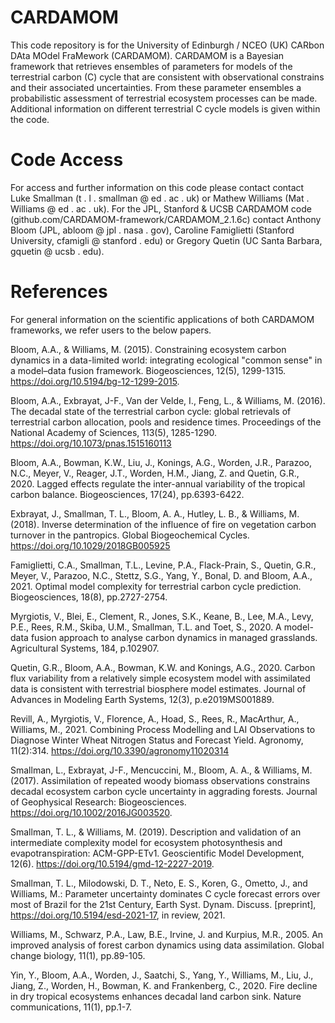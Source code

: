 # CARDAMOM
This code repository is for the University of Edinburgh / NCEO (UK) CARbon DAta MOdel FraMework (CARDAMOM). 
CARDAMOM is a Bayesian framework that retrieves ensembles of parameters for models of the terrestrial carbon (C) cycle that are consistent with observational constrains and their associated uncertainties. 
From these parameter ensembles a probabilistic assessment of terrestrial ecosystem processes can be made.
Additional information on different terrestrial C cycle models is given within the code.

# Code Access
For access and further information on this code please contact contact Luke Smallman (t . l . smallman @ ed . ac . uk) or Mathew Williams (Mat . Williams @ ed . ac . uk).
For the JPL, Stanford & UCSB CARDAMOM code (github.com/CARDAMOM-framework/CARDAMOM_2.1.6c) contact Anthony Bloom (JPL, abloom @ jpl . nasa . gov), Caroline Famiglietti (Stanford University, cfamigli @ stanford . edu) or Gregory Quetin (UC Santa Barbara, gquetin @ ucsb . edu).

# References
For general information on the scientific applications of both CARDAMOM frameworks, we refer users to the below papers.

Bloom, A.A., & Williams, M. (2015). Constraining ecosystem carbon dynamics in a data-limited world: integrating ecological "common sense" in a model–data fusion framework. Biogeosciences, 12(5), 1299-1315. https://doi.org/10.5194/bg-12-1299-2015.

Bloom, A.A., Exbrayat, J-F., Van der Velde, I., Feng, L., & Williams, M. (2016). The decadal state of the terrestrial carbon cycle: global retrievals of terrestrial carbon allocation, pools and residence times. Proceedings of the National Academy of Sciences, 113(5), 1285-1290. https://doi.org/10.1073/pnas.1515160113

Bloom, A.A., Bowman, K.W., Liu, J., Konings, A.G., Worden, J.R., Parazoo, N.C., Meyer, V., Reager, J.T., Worden, H.M., Jiang, Z. and Quetin, G.R., 2020. Lagged effects regulate the inter-annual variability of the tropical carbon balance. Biogeosciences, 17(24), pp.6393-6422.

Exbrayat, J., Smallman, T. L., Bloom, A. A., Hutley, L. B., & Williams, M. (2018). Inverse determination of the influence of fire on vegetation carbon turnover in the pantropics. Global Biogeochemical Cycles. https://doi.org/10.1029/2018GB005925

Famiglietti, C.A., Smallman, T.L., Levine, P.A., Flack-Prain, S., Quetin, G.R., Meyer, V., Parazoo, N.C., Stettz, S.G., Yang, Y., Bonal, D. and Bloom, A.A., 2021. Optimal model complexity for terrestrial carbon cycle prediction. Biogeosciences, 18(8), pp.2727-2754.

Myrgiotis, V., Blei, E., Clement, R., Jones, S.K., Keane, B., Lee, M.A., Levy, P.E., Rees, R.M., Skiba, U.M., Smallman, T.L. and Toet, S., 2020. A model-data fusion approach to analyse carbon dynamics in managed grasslands. Agricultural Systems, 184, p.102907.

Quetin, G.R., Bloom, A.A., Bowman, K.W. and Konings, A.G., 2020. Carbon flux variability from a relatively simple ecosystem model with assimilated data is consistent with terrestrial biosphere model estimates. Journal of Advances in Modeling Earth Systems, 12(3), p.e2019MS001889.

Revill, A., Myrgiotis, V., Florence, A., Hoad, S., Rees, R., MacArthur, A., Williams, M., 2021. Combining Process Modelling and LAI Observations to Diagnose Winter Wheat Nitrogen Status and Forecast Yield. Agronomy, 11(2):314. https://doi.org/10.3390/agronomy11020314

Smallman, L., Exbrayat, J-F., Mencuccini, M., Bloom, A. A., & Williams, M. (2017). Assimilation of repeated woody biomass observations constrains decadal ecosystem carbon cycle uncertainty in aggrading forests. Journal of Geophysical Research: Biogeosciences. https://doi.org/10.1002/2016JG003520.

Smallman, T. L., & Williams, M. (2019). Description and validation of an intermediate complexity model for ecosystem photosynthesis and evapotranspiration: ACM-GPP-ETv1. Geoscientific Model Development, 12(6). https://doi.org/10.5194/gmd-12-2227-2019.

Smallman, T. L., Milodowski, D. T., Neto, E. S., Koren, G., Ometto, J., and Williams, M.: Parameter uncertainty dominates C cycle forecast errors over most of Brazil for the 21st Century, Earth Syst. Dynam. Discuss. [preprint], https://doi.org/10.5194/esd-2021-17, in review, 2021.

Williams, M., Schwarz, P.A., Law, B.E., Irvine, J. and Kurpius, M.R., 2005. An improved analysis of forest carbon dynamics using data assimilation. Global change biology, 11(1), pp.89-105.

Yin, Y., Bloom, A.A., Worden, J., Saatchi, S., Yang, Y., Williams, M., Liu, J., Jiang, Z., Worden, H., Bowman, K. and Frankenberg, C., 2020. Fire decline in dry tropical ecosystems enhances decadal land carbon sink. Nature communications, 11(1), pp.1-7.
